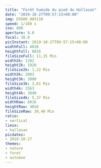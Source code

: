 ```yaml
---
title: "Forêt humide du pied du Hallasan"
date: "2019-10-27T09:57:15+08:00"
img: D5600_003110
speed: 1/160 s
iso: 800
aperture: 8.0
focal: 38.0
picInstant: 2019-10-27T09:57:15+08:00
widthFull: 4016
heightFull: 6016
fileSizeFull: 11,15 Mio
width2k: 1282
height2k: 1920
fileSize2k: 1,22 Mio
width3k: 2003
height3k: 3000
fileSize3k: 3,61 Mio
width4k: 2563
height4k: 3840
fileSize4k: 5,37 Mio
widthRaw: 6016
heightRaw: 4016
fileSizeRaw: 30,40 Mio
ratio:
- vertical
lieux:
- hallasan
picdates:
- 2019-10-27
themes:
- nature
- foret
- automne
---
```


